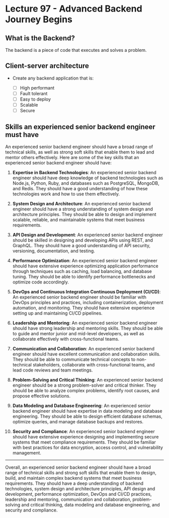 # Lecture 97 - Advanced Backend Journey Begins

## What is the Backend?

The backend is a piece of code that executes and solves a problem.

## Client-server architecture

- Create any backend application that is:

    - [ ] High performant
    - [ ] Fault tolerant
    - [ ] Easy to deploy
    - [ ] Scalable
    - [ ] Secure

## Skills an experienced senior backend engineer must have

An experienced senior backend engineer should have a broad range of technical skills, as well as strong soft skills that enable them to lead and mentor others effectively. Here are some of the key skills that an experienced senior backend engineer should have:

1. **Expertise in Backend Technologies**: An experienced senior backend engineer should have deep knowledge of backend technologies such as Node.js, Python, Ruby, and databases such as PostgreSQL, MongoDB, and Redis. They should have a good understanding of how these technologies work and how to use them effectively.

2. **System Design and Architecture**: An experienced senior backend engineer should have a strong understanding of system design and architecture principles. They should be able to design and implement scalable, reliable, and maintainable systems that meet business requirements.

3. **API Design and Development**: An experienced senior backend engineer should be skilled in designing and developing APIs using REST, and GraphQL. They should have a good understanding of API security, versioning, documentation, and testing.

4. **Performance Optimization**: An experienced senior backend engineer should have extensive experience optimizing application performance through techniques such as caching, load balancing, and database tuning. They should be able to identify performance bottlenecks and optimize code accordingly.

5. **DevOps and Continuous Integration Continuous Deployment (CI/CD)**: An experienced senior backend engineer should be familiar with DevOps principles and practices, including containerization, deployment automation, and monitoring. They should have extensive experience setting up and maintaining CI/CD pipelines.

6. **Leadership and Mentoring**: An experienced senior backend engineer should have strong leadership and mentoring skills. They should be able to guide and mentor junior and mid-level developers, as well as collaborate effectively with cross-functional teams.

7. **Communication and Collaboration**: An experienced senior backend engineer should have excellent communication and collaboration skills. They should be able to communicate technical concepts to non-technical stakeholders, collaborate with cross-functional teams, and lead code reviews and team meetings.

8. **Problem-Solving and Critical Thinking**: An experienced senior backend engineer should be a strong problem-solver and critical thinker. They should be able to analyze complex problems, identify root causes, and propose effective solutions.

9. **Data Modeling and Database Engineering**: An experienced senior backend engineer should have expertise in data modeling and database engineering. They should be able to design efficient database schemas, optimize queries, and manage database backups and restores.

10. **Security and Compliance**: An experienced senior backend engineer should have extensive experience designing and implementing secure systems that meet compliance requirements. They should be familiar with best practices for data encryption, access control, and vulnerability management.

---

Overall, an experienced senior backend engineer should have a broad range of technical skills and strong soft skills that enable them to design, build, and maintain complex backend systems that meet business requirements. They should have a deep understanding of backend technologies, system design and architecture principles, API design and development, performance optimization, DevOps and CI/CD practices, leadership and mentoring, communication and collaboration, problem-solving and critical thinking, data modeling and database engineering, and security and compliance.
